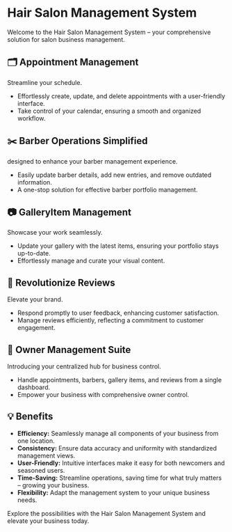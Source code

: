 # Hair Salon Management System

Welcome to the Hair Salon Management System – your comprehensive solution for salon business management.

## 🗂️ Appointment Management

Streamline your schedule.
- Effortlessly create, update, and delete appointments with a user-friendly interface.
- Take control of your calendar, ensuring a smooth and organized workflow.

## ✂️ Barber Operations Simplified

designed to enhance your barber management experience.
- Easily update barber details, add new entries, and remove outdated information.
- A one-stop solution for effective barber portfolio management.

## 📷 GalleryItem Management

Showcase your work seamlessly.
- Update your gallery with the latest items, ensuring your portfolio stays up-to-date.
- Effortlessly manage and curate your visual content.

## 🌟 Revolutionize Reviews

Elevate your brand.
- Respond promptly to user feedback, enhancing customer satisfaction.
- Manage reviews efficiently, reflecting a commitment to customer engagement.

## 👤 Owner Management Suite

Introducing your centralized hub for business control.
- Handle appointments, barbers, gallery items, and reviews from a single dashboard.
- Empower your business with comprehensive owner control.

## 💡 Benefits

- **Efficiency:** Seamlessly manage all components of your business from one location.
- **Consistency:** Ensure data accuracy and uniformity with standardized management views.
- **User-Friendly:** Intuitive interfaces make it easy for both newcomers and seasoned users.
- **Time-Saving:** Streamline operations, saving time for what truly matters – growing your business.
- **Flexibility:** Adapt the management system to your unique business needs.

Explore the possibilities with the Hair Salon Management System and elevate your business today.
